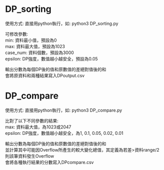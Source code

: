 # DP_sorting
使用方式: 直接用python執行，如: python3 DP_sorting.py

可修改參數:  
  min: 資料最小值，預設為0  
  max: 資料最大值，預設為1023  
  case_num: 資料個數，預設為3000  
  epsilon: DP強度，數值越小越安全，預設為0.05

輸出分數為每個DP後的值和原數值的差絕對值後的和  
會將原資料和兩種結果寫入DPoutput.csv


# DP_compare
使用方式: 直接用python執行，如: python3 DP_compare.py

比對了以下不同參數的結果:  
  max: 資料最大值，為1023或2047  
  epsilon: DP強度，數值越小越安全，為1, 0.1, 0.05, 0.02, 0.01

輸出分數為每個DP後的值和原數值的差絕對值後的和  
並計算其中可能因Overflow所產生的較大變化總值，其定義為若差>資料range/2則該筆資料發生Overflow  
會將各種執行結果的分數寫入DPcompare.csv
